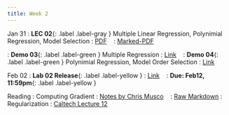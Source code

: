 ```yaml
---
title: Week 2
---
```


Jan 31
: **LEC 02**{: .label .label-gray } Multiple Linear Regression, Polynimial Regression, Model Selection
  : [PDF](lectures/02-multiple-regression/Lec02.pdf) &nbsp;&nbsp;
  : [Marked-PDF](lectures/02-multiple-regression/Lec02-marked.pdf)

: **Demo 03**{: .label .label-green } Multiple Regression 
  : [Link](https://drive.google.com/file/d/1LySkjczdVX40t-09bGTypgMaTS9B0-fX/view?usp=sharing) &nbsp;&nbsp;
: **Demo 04**{: .label .label-green } Polynimial Regression, Model Order Selection
  : [Link](https://drive.google.com/file/d/1sZ81NWaq4n5YEH_TEUtUA4lJqjZLuWKL/view?usp=sharing) &nbsp;&nbsp;

Feb 02
: **Lab 02 Release**{: .label .label-yellow } 
  : [Link](https://colab.research.google.com/drive/1XfywxYRZHDQGXT1slJ4MMRHyHhwpp5TA?usp=sharing) &nbsp;&nbsp;
  : **Due: Feb12, 11:59pm**{: .label .label-yellow }

Reading
: Computing Gradient
  : [Notes by Chris Musco](https://www.chrismusco.com/machinelearning2023_grad/gradient_practice.pdf) &nbsp;&nbsp;
  : [Raw Markdown](https://www.chrismusco.com/machinelearning2023_grad/gradient_practice.md)
: Regularization 
  : [Caltech Lecture 12](https://work.caltech.edu/lectures.html#lectures)

